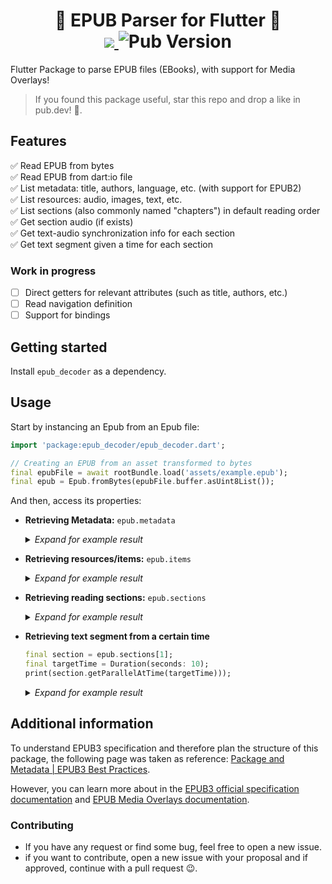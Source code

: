 <!--
This README describes the package. If you publish this package to pub.dev,
this README's contents appear on the landing page for your package.

For information about how to write a good package README, see the guide for
[writing package pages](https://dart.dev/guides/libraries/writing-package-pages).

For general information about developing packages, see the Dart guide for
[creating packages](https://dart.dev/guides/libraries/create-library-packages)
and the Flutter guide for
[developing packages and plugins](https://flutter.dev/developing-packages).
-->
<h1 align="center">
📑  EPUB Parser for Flutter  📑
<br/>
<a href="https://codecov.io/gh/SofieTorch/epub_decoder" > 
 <img src="https://codecov.io/gh/SofieTorch/epub_decoder/graph/badge.svg?token=0D5LI5EWM6"/> 
 </a>
 <img alt="Pub Version" src="https://img.shields.io/pub/v/epub_decoder?color=blue&link=https%3A%2F%2Fpub.dev%2Fpackages%2Fepub_decoder">

</h1>

Flutter Package to parse EPUB files (EBooks), with support for Media Overlays!

> If you found this package useful, star this repo and drop a like in pub.dev! 🌟.

## Features

✅ Read EPUB from bytes  
✅ Read EPUB from dart:io file  
✅ List metadata: title, authors, language, etc. (with support for EPUB2)  
✅ List resources: audio, images, text, etc.  
✅ List sections (also commonly named "chapters") in default reading order  
✅ Get section audio (if exists)  
✅ Get text-audio synchronization info for each section  
✅ Get text segment given a time for each section

### Work in progress

- [ ] Direct getters for relevant attributes (such as title, authors, etc.)
- [ ] Read navigation definition
- [ ] Support for bindings

## Getting started

Install `epub_decoder` as a dependency.

## Usage

Start by instancing an Epub from an Epub file:

```dart
import 'package:epub_decoder/epub_decoder.dart';

// Creating an EPUB from an asset transformed to bytes
final epubFile = await rootBundle.load('assets/example.epub');
final epub = Epub.fromBytes(epubFile.buffer.asUint8List());
```

And then, access its properties:

- **Retrieving Metadata:** `epub.metadata`

    <details>
    <summary><i>Expand for example result</i></summary>
    
    Please note that this is actually a `List<Metadata>` object (here you are seeing its `.toString()` representation).

  ```
  [
      {
          key: identifier,
          id: pubID,
          value: urn:uuid:8a5d2330-08d6-405b-a359-e6862b48ea4d,
          refinements: [
              {
                  id: null,
                  value: uuid,
                  refinesTo: pubID,
                  property: identifier-type,
                  schema: null,
                  name: null,
                  content: null,
                  refinements: []
              }
          ]
      },
      {
          key: title,
          id: title,
          value: [DEMO] How To Create EPUB 3 Read Aloud eBooks,
          refinements: []
      },
      {
          key: creator,
          id: aut,
          value: Alberto Pettarin,
          refinements: [
              {
                  id: null,
                  value: aut,
                  refinesTo: aut,
                  property: role,
                  schema: null,
                  name: null,
                  content: null,
                  refinements: []
              },
              {
                  id: null,
                  value: Pettarin, Alberto,
                  refinesTo: aut,
                  property: file-as,
                  schema: null,
                  name: null,
                  content: null,
                  refinements: []
              }
          ]
      },
      {
          id: null,
          value: portrait,
          refinesTo: null,
          property: rendition:orientation,
          schema: null,
          name: null, content: null, refinements: []
      },
      {
          id: null,
          value: 0:00:53.320,
          refinesTo: s001,
          property: media:duration,
          schema: null,
          name: null,
          content: null,
          refinements: []
      }
  ]

  ```

    </details>

- **Retrieving resources/items:** `epub.items`

    <details>
    <summary><i>Expand for example result</i></summary>
    
    Please note that this is actually a `List<Item>` object (here you are seeing its `.toString()` representation).

  ```
  [
      {
          id: toc,
          href: Text/toc.xhtml,
          mediaType: ItemMediaType.xhtml,
          properties: [ItemProperty.nav],
          mediaOverlay: null,
          refinements: []
      },
      {
          id: cover,
          href: Text/cover.xhtml,
          mediaType: ItemMediaType.xhtml,
          properties: [],
          mediaOverlay: null,
          refinements: []
      },
      {
          id: c001,
          href: Styles/style.css,
          mediaType: ItemMediaType.css,
          properties: [],
          mediaOverlay: null,
          refinements: []
      },
      {
          id: p001,
          href: Text/p001.xhtml,
          mediaType: ItemMediaType.xhtml,
          properties: [],
          mediaOverlay: {
              id: s001,
              href: Text/p001.xhtml.smil,
              mediaType: ItemMediaType.mediaOverlay,
              properties: [],
              mediaOverlay: null,
              refinements: [{
                  id: null,
                  value: 0:00:53.320,
                  refinesTo: s001,
                  property: media:duration,
                  schema: null,
                  name: null,
                  content: null,
                  refinements: []
              }]
          },
          refinements: []
      }
  ]

  ```

    </details>

- **Retrieving reading sections:** `epub.sections`

    <details>
    <summary><i>Expand for example result</i></summary>
    
    Please note that this is actually a `List<Section>` object (here you are seeing its `.toString()` representation).

  ```
  [
      {
          content: {
              id: cover,
              href: Text/cover.xhtml,
              mediaType: ItemMediaType.xhtml,
              properties: [],
              mediaOverlay: null,
              refinements: []
          },
          readingOrder: 1,
          audioDuration: null,
          smilParallels: []
      },
      {
          content: {
              id: p001,
              href: Text/p001.xhtml,
              mediaType: ItemMediaType.xhtml,
              properties: [],
              mediaOverlay: {
                  id: s001,
                  href: Text/p001.xhtml.smil,
                  mediaType: ItemMediaType.mediaOverlay,
                  properties: [],
                  mediaOverlay: null,
                  refinements: [{
                      id: null,
                      value: 0:00:53.320,
                      refinesTo: s001,
                      property: media:duration,
                      schema: null,
                      name: null,
                      content: null,
                      refinements: []
                  }]
              },
              refinements: []
          },
          readingOrder: 2,
          audioDuration: 0:00:53.320000,
          smilParallels: [
              {
                  id: p000001,
                  clipBegin: 0:00:00.000000,
                  clipEnd: 0:00:02.680000,
                  textFileName: p001.xhtml,
                  textId: f001
              },
              {
                  id: p000002,
                  clipBegin: 0:00:02.680000,
                  clipEnd: 0:00:05.480000,
                  textFileName: p001.xhtml,
                  textId: f002
              },
              {
                  id: p000003,
                  clipBegin: 0:00:05.480000,
                  clipEnd: 0:00:08.640000,
                  textFileName: p001.xhtml,
                  textId: f003
              },
              {
                  id: p000004,
                  clipBegin: 0:00:08.640000,
                  clipEnd: 0:00:11.960000,
                  textFileName: p001.xhtml,
                  textId: f004
              }
          ]
      }
  ]

  ```

    </details>

- **Retrieving text segment from a certain time**

  ```dart
  final section = epub.sections[1];
  final targetTime = Duration(seconds: 10);
  print(section.getParallelAtTime(targetTime)));
  ```

    <details>
    <summary><i>Expand for example result</i></summary>
    
    Please note that this is actually a `SmilParallel` object (here you are seeing its `.toString()` representation).

  ```
  {
      id: p000004,
      clipBegin: 0:00:08.640000,
      clipEnd: 0:00:11.960000,
      textFileName: p001.xhtml,
      textId: f004
  }

  ```

    </details>

## Additional information

To understand EPUB3 specification and therefore plan the structure of this package, the following page was taken as reference: [Package and Metadata | EPUB3 Best Practices](https://www.oreilly.com/library/view/epub-3-best/9781449329129/ch01.html).

However, you can learn more about in the [EPUB3 official specification documentation](https://www.w3.org/TR/epub-33) and [EPUB Media Overlays documentation](https://www.oreilly.com/library/view/epub-3-best/9781449329129/ch01.html).

### Contributing

- If you have any request or find some bug, feel free to open a new issue.
- if you want to contribute, open a new issue with your proposal and if approved, continue with a pull request 😉.
